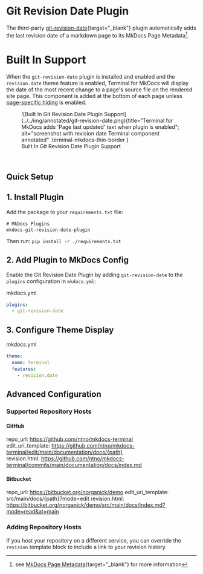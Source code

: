 # Git Revision Date Plugin
The third-party [git-revision-date]{target="_blank"} plugin automatically adds the last revision date of a markdown page to its MkDocs Page Metadata[^mkdocs-page-meta].  

[git-revision-date]: https://github.com/zhaoterryy/mkdocs-git-revision-date-plugin
[MkDocs Page Metadata]: https://www.mkdocs.org/dev-guide/themes/#mkdocs.structure.pages.Page.meta
[^mkdocs-page-meta]: see [MkDocs Page Metadata]{target="_blank"} for more information

# Built In Support
When the `git-revision-date` plugin is installed and enabled and the `revision.date` theme feature is enabled, Terminal for MkDocs will display the date of the most recent change to a page's source file on the rendered site page.  This component is added at the bottom of each page unless [page-specific hiding] is enabled.

<section markdown>
<figure markdown>
![Built In Git Revision Date Plugin Support](../../img/annotated/git-revision-date.png){title="Terminal for MkDocs adds 'Page last updated' text when plugin is enabled"; alt="screenshot with revision date Terminal component annotated" .terminal-mkdocs-thin-border }
<figcaption>Built In Git Revision Date Plugin Support</figcaption>
</figure>
</section>
<br>

[page-specific hiding]: git-revision.md#advanced-configuration


## Quick Setup

## 1. Install Plugin
Add the package to your `requirements.txt` file:

```text
# MkDocs Plugins
mkdocs-git-revision-date-plugin
```

Then run:  `pip install -r ./requirements.txt`


## 2. Add Plugin to MkDocs Config

Enable the Git Revision Date Plugin by adding `git-revision-date` to the `plugins` configuration in `mkdocs.yml`:

mkdocs.yml
```yaml
plugins:
  - git-revision-date
```

## 3. Configure Theme Display  
mkdocs.yml
```yaml
theme:
  name: terminal
  features:
    - revision.date
```


## Advanced Configuration




### Supported Repository Hosts

#### GitHub
repo_url: https://github.com/ntno/mkdocs-terminal  
edit_uri_template: https://github.com/ntno/mkdocs-terminal/edit/main/documentation/docs/{path}  
revision.html: https://github.com/ntno/mkdocs-terminal/commits/main/documentation/docs/index.md

#### Bitbucket
repo_url: https://bitbucket.org/norganick/demo
edit_uri_template: src/main/docs/{path}?mode=edit
revision.html: https://bitbucket.org/norganick/demo/src/main/docs/index.md?mode=read&at=main

### Adding Repository Hosts
If you host your repository on a different service, you can override the `revision` template block to include a link to your revision history.  

